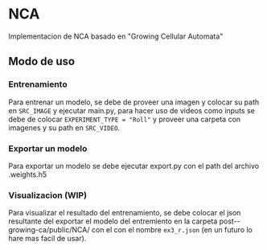 # NCA

Implementacion de NCA basado en "Growing Cellular Automata"

## Modo de uso

### Entrenamiento

Para entrenar un modelo, se debe de proveer una imagen y colocar su path en ``SRC_IMAGE`` y ejecutar main.py, para hacer uso de videos como inputs se debe de colocar ``EXPERIMENT_TYPE = "Roll"`` y proveer una carpeta con imagenes y su path en ``SRC_VIDEO``.

### Exportar un modelo

Para exportar un modelo se debe ejecutar export.py con el path del archivo .weights.h5

### Visualizacion (WIP)

Para visualizar el resultado del entrenamiento, se debe colocar el json resultante del exportar el modelo del entremiento en la carpeta post--growing-ca/public/NCA/ con el con el nombre ``ex3_r.json`` (en un futuro lo hare mas facil de usar).
